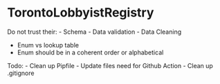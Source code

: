 # TorontoLobbyistRegistry

Do not trust their:
    - Schema
    - Data validation
    - Data Cleaning

- Enum vs lookup table
- Enum should be in a coherent order or alphabetical

Todo:
    - Clean up Pipfile
    - Update files need for Github Action
    - Clean up .gitignore


